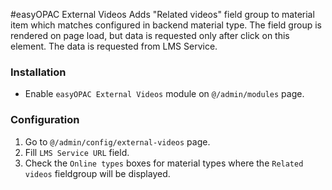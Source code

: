 #easyOPAC External Videos
Adds "Related videos" field group to material item which matches configured in backend material type.
The field group is rendered on page load, but data is requested only after click on this element. The data is requested from
LMS Service.

### Installation
- Enable `easyOPAC External Videos` module on `@/admin/modules` page.

### Configuration
1. Go to `@/admin/config/external-videos` page.
2. Fill `LMS Service URL` field.
3. Check the `Online types` boxes for material types where the `Related videos` fieldgroup will be displayed.
